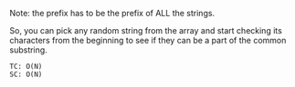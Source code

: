 Note: the prefix has to be the prefix of ALL the strings.

So, you can pick any random string from the array and start checking its characters from the beginning to see if they can be a part of the common substring.
    
    TC: O(N)
    SC: O(N)